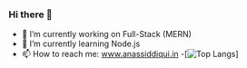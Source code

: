### Hi there 👋

- 🔭 I’m currently working on Full-Stack (MERN)
- 🌱 I’m currently learning Node.js
- 📫 How to reach me: www.anassiddiqui.in
-[![Top Langs](https://github-readme-stats.vercel.app/api/top-langs/?username=anas5550&layout=compact)]
